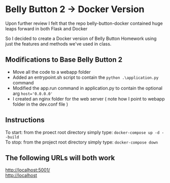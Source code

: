 # Belly Button 2 -> Docker Version

Upon further review I felt that the repo belly-button-docker contained huge leaps forward in both Flask and Docker


So I decided to create a Docker version of Belly Button Homework using just the features and methods we've used in class.

## Modifications to Base Belly Button 2

- Move all the code to a webapp folder
- Added an entrypoint.sh script to contain the `python .\application.py` command
- Modified the app.run command in application.py to contain the optional arg `host='0.0.0.0'`
- I created an nginx folder for the web server ( note how I point to webapp folder in the dev.conf file )

## Instructions

To start: from the proect root directory simply type: `docker-compose up -d --build`<br>
To stop: from the project root directory simply type: `docker-compose down`

## The following URLs will both work
[http://localhost:5001/](http://localhost:5001/)<br>
[http://localhost](http://localhost)

